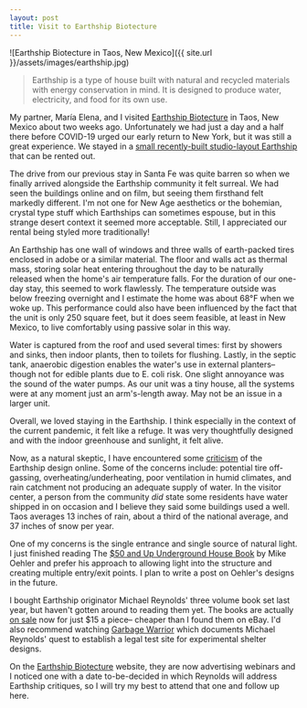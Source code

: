 ```yaml
---
layout: post
title: Visit to Earthship Biotecture
---
```


![Earthship Biotecture in Taos, New Mexico]({{ site.url }}/assets/images/earthship.jpg)

> Earthship is a type of house built with natural and recycled materials with energy conservation in mind. It is designed to produce water, electricity, and food for its own use.

My partner, María Elena, and I visited [Earthship Biotecture](https://www.earthshipglobal.com) in Taos, New Mexico about two weeks ago. Unfortunately we had just a day and a half there before COVID-19 urged our early return to New York, but it was still a great experience. We stayed in a [small recently-built studio-layout Earthship](https://www.airbnb.com/rooms/22567280) that can be rented out.

The drive from our previous stay in Santa Fe was quite barren so when we finally arrived alongside the Earthship community it felt surreal. We had seen the buildings online and on film, but seeing them firsthand felt markedly different. I'm not one for New Age aesthetics or the bohemian, crystal type stuff which Earthships can sometimes espouse, but in this strange desert context it seemed more acceptable. Still, I appreciated our rental being styled more traditionally!

An Earthship has one wall of windows and three walls of earth-packed tires enclosed in adobe or a similar material. The floor and walls act as thermal mass, storing solar heat entering throughout the day to be naturally released when the home's air temperature falls. For the duration of our one-day stay, this seemed to work flawlessly. The temperature outside was below freezing overnight and I estimate the home was about 68°F when we woke up. This performance could also have been influenced by the fact that the unit is only 250 square feet, but it does seem feasible, at least in New Mexico, to live comfortably using passive solar in this way.

Water is captured from the roof and used several times: first by showers and sinks, then indoor plants, then to toilets for flushing. Lastly, in the septic tank, anaerobic digestion enables the water's use in external planters– though not for edible plants due to E. coli risk. One slight annoyance was the sound of the water pumps. As our unit was a tiny house, all the systems were at any moment just an arm's-length away. May not be an issue in a larger unit.

Overall, we loved staying in the Earthship. I think especially in the context of the current pandemic, it felt like a refuge. It was very thoughtfully designed and with the indoor greenhouse and sunlight, it felt alive.

Now, as a natural skeptic, I have encountered some [criticism](http://hackingtheearthship.blogspot.com/p/earthship-academic-research.html) of the Earthship design online. Some of the concerns include: potential tire off-gassing, overheating/underheating, poor ventilation in humid climates, and rain catchment not producing an adequate supply of water. In the visitor center, a person from the community *did* state some residents have water shipped in on occasion and I believe they said some buildings used a well. Taos averages 13 inches of rain, about a third of the national average, and 37 inches of snow per year.

One of my concerns is the single entrance and single source of natural light. I just finished reading The [$50 and Up Underground House Book](https://undergroundhousing.com/) by Mike Oehler and prefer his approach to allowing light into the structure and creating multiple entry/exit points. I plan to write a post on Oehler's designs in the future.

I bought Earthship originator Michael Reynolds' three volume book set last year, but haven't gotten around to reading them yet. The books are actually [on sale](https://www.earthshipglobal.com/books) now for just $15 a piece– cheaper than I found them on eBay. I'd also recommend watching [Garbage Warrior](http://www.garbagewarrior.com) which documents Michael Reynolds' quest to establish a legal test site for experimental shelter designs.

On the [Earthship Biotecture](https://www.earthshipglobal.com) website, they are now advertising webinars and I noticed one with a date to-be-decided in which Reynolds will address Earthship critiques, so I will try my best to attend that one and follow up here.

